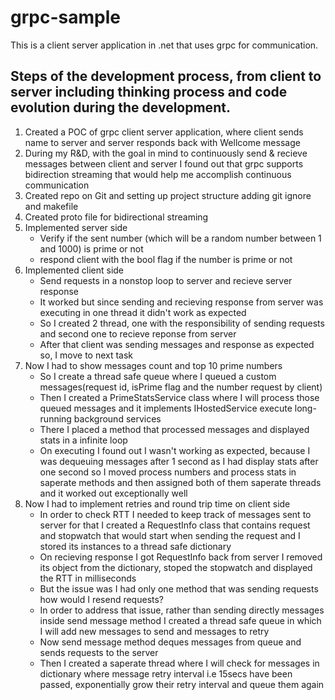 # grpc-sample
This is a client server application in .net that uses grpc for communication.

## Steps of the development process, from client to server including thinking process and code evolution during the development.
1. Created a POC of grpc client server application, where client sends name to server and server responds back with Wellcome message
2. During my R&D, with the goal in mind to continuously send & recieve messages between client and server I found out that grpc supports bidirection streaming that would help me accomplish continuous communication
3. Created repo on Git and setting up project structure adding git ignore and makefile
4. Created proto file for bidirectional streaming
5. Implemented server side
   - Verify if the sent number (which will be a random number between 1 and 1000) is prime or not
   - respond client with the bool flag if the number is prime or not
6. Implemented client side
   - Send requests in a nonstop loop to server and recieve server response
   - It worked but since sending and recieving response from server was executing in one thread it didn't work as expected
   - So I created 2 thread, one with the responsibility of sending requests and second one to recieve reponse from server
   - After that client was sending messages and response as expected so, I move to next task
7. Now I had to show messages count and top 10 prime numbers
   - So I create a thread safe queue where I queued a custom messages(request id, isPrime flag and the number request by client)
   - Then I created a PrimeStatsService class where I will process those queued messages and it implements IHostedService execute long-running background services
   - There I placed a method that processed messages and displayed stats in a infinite loop
   - On executing I found out I wasn't working as expected, because I was dequeuing messages after 1 second as I had display stats after one second so I moved process numbers and process stats in saperate methods and then assigned both of them saperate threads and it worked out exceptionally well
8. Now I had to implement retries and round trip time on client side
   - In order to check RTT I needed to keep track of messages sent to server for that I created a RequestInfo class that contains request and stopwatch that would start when sending the request and I stored its instances to a thread safe dictionary
   - On recieving response I got RequestInfo back from server I removed its object from the dictionary, stoped the stopwatch and displayed the RTT in milliseconds
   - But the issue was I had only one method that was sending requests how would I resend requests?
   - In order to address that issue, rather than sending directly messages inside send message method I created a thread safe queue in which I will add new messages to send and messages to retry
   - Now send message method deques messages from queue and sends requests to the server
   - Then I created a saperate thread where I will check for messages in dictionary where message retry interval i.e 15secs have been passed, exponentially grow their retry interval and queue them again 
